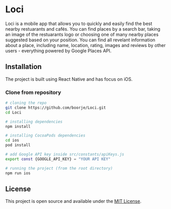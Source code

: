 # Loci

Loci is a mobile app that allows you to quickly and easily find the best nearby restuarants and cafés. You can find places by a search bar, taking an image of the restuarants logo or choosing one of many nearby places suggested based on your position. You can find all revelant information about a place, including name, location, rating, images and reviews by other users - everything powered by Google Places API. 

## Installation

The project is built using React Native and has focus on iOS. 

### Clone from repository
```bash
# cloning the repo
git clone https://github.com/boorje/Loci.git
cd Loci

# installing dependencies
npm install

# installing CocoaPods dependencies
cd ios
pod install

# add Google API key inside src/constants/apiKeys.js 
export const {GOOGLE_API_KEY} = "YOUR API KEY"

# running the project (from the root directory)
npm run ios
```

## License
This project is open source and available under the [MIT License](https://github.com/boorje/Loci/blob/master/LICENSE).
